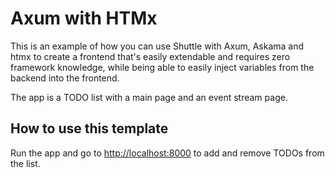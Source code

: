 # Axum with HTMx

This is an example of how you can use Shuttle with Axum, Askama and htmx to create a frontend that's easily extendable and requires zero framework knowledge, while being able to easily inject variables from the backend into the frontend.

The app is a TODO list with a main page and an event stream page.

## How to use this template

Run the app and go to <http://localhost:8000> to add and remove TODOs from the list.
